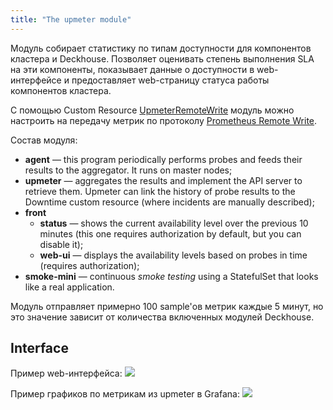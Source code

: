 ```yaml
---
title: "The upmeter module"
---
```


Модуль собирает статистику по типам доступности для компонентов кластера и Deckhouse. Позволяет оценивать степень выполнения SLA на эти компоненты, показывает данные о доступности в web-интерфейсе и предоставляет web-страницу статуса работы компонентов кластера.

С помощью Custom Resource [UpmeterRemoteWrite](cr.html#upmeterremotewrite) модуль можно настроить на передачу метрик по протоколу [Prometheus Remote Write](https://docs.sysdig.com/en/docs/installation/prometheus-remote-write/).

Состав модуля:
- **agent** — this program periodically performs probes and feeds their results to the aggregator. It runs on master nodes;
- **upmeter** — aggregates the results and implement the API server to retrieve them. Upmeter can link the history of probe results to the Downtime custom resource (where incidents are manually described);
- **front**
    - **status** — shows the current availability level over the previous 10 minutes (this one requires authorization by default, but you can disable it);
    - **web-ui** — displays the availability levels based on probes in time (requires authorization);
- **smoke-mini** — continuous *smoke testing* using a StatefulSet that looks like a real application.

Модуль отправляет примерно 100 sample'ов метрик каждые 5 минут, но это значение зависит от количества включенных модулей Deckhouse.

## Interface

Пример web-интерфейса:
![](../../images/500-upmeter/image1.png)

Пример графиков по метрикам из upmeter в Grafana:
![](../../images/500-upmeter/image2.png)
